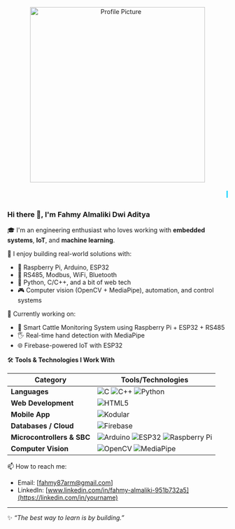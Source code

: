 <p align="center">
  <img src="https://raw.githubusercontent.com/username/repo-name/main/assets/profile.png" width="400px" alt="Profile Picture">
</p>

<p align="center">
  <marquee behavior="scroll" direction="left" scrollamount="5">
    <strong><span style="color:#00CFFF; font-size:22px;">Hello, I'm Fahmy Almaliki</span></strong>
  </marquee>
</p>

### Hi there 👋, I'm Fahmy Almaliki Dwi Aditya

🎓 I'm an engineering enthusiast who loves working with **embedded systems**, **IoT**, and **machine learning**.

🚀 I enjoy building real-world solutions with:
- 🧠 Raspberry Pi, Arduino, ESP32
- 📡 RS485, Modbus, WiFi, Bluetooth
- 🤖 Python, C/C++, and a bit of web tech
- 🎮 Computer vision (OpenCV + MediaPipe), automation, and control systems

🔧 Currently working on:
- 🐓 Smart Cattle Monitoring System using Raspberry Pi + ESP32 + RS485
- 🖐️ Real-time hand detection with MediaPipe
- 🌐 Firebase-powered IoT with ESP32

🛠️ **Tools & Technologies I Work With**

| Category                  | Tools/Technologies                                                                 |
|---------------------------|------------------------------------------------------------------------------------|
| **Languages**             | ![C](https://img.shields.io/badge/C-00599C?style=for-the-badge&logo=c&logoColor=white) ![C++](https://img.shields.io/badge/C++-00599C?style=for-the-badge&logo=c%2B%2B&logoColor=white) ![Python](https://img.shields.io/badge/Python-3776AB?style=for-the-badge&logo=python&logoColor=white) |
| **Web Development**       | ![HTML5](https://img.shields.io/badge/HTML5-E34F26?style=for-the-badge&logo=html5&logoColor=white) |
| **Mobile App**            | ![Kodular](https://img.shields.io/badge/Kodular-3F51B5?style=for-the-badge&logo=kodular&logoColor=white) |
| **Databases / Cloud**     | ![Firebase](https://img.shields.io/badge/Firebase-FFCA28?style=for-the-badge&logo=firebase&logoColor=black) |
| **Microcontrollers & SBC**| ![Arduino](https://img.shields.io/badge/Arduino-00979D?style=for-the-badge&logo=arduino&logoColor=white) ![ESP32](https://img.shields.io/badge/ESP32-000000?style=for-the-badge&logo=espressif&logoColor=white) ![Raspberry Pi](https://img.shields.io/badge/Raspberry%20Pi-C51A4A?style=for-the-badge&logo=raspberry-pi&logoColor=white) |
| **Computer Vision**       | ![OpenCV](https://img.shields.io/badge/OpenCV-5C3EE8?style=for-the-badge&logo=opencv&logoColor=white) ![MediaPipe](https://img.shields.io/badge/MediaPipe-FF6F00?style=for-the-badge&logo=mediapipe&logoColor=white) |

📫 How to reach me:
- Email: [fahmy87arm@gmail.com]
- LinkedIn: [www.linkedin.com/in/fahmy-almaliki-951b732a5](https://linkedin.com/in/yourname)


---

✨ *“The best way to learn is by building.”*  
